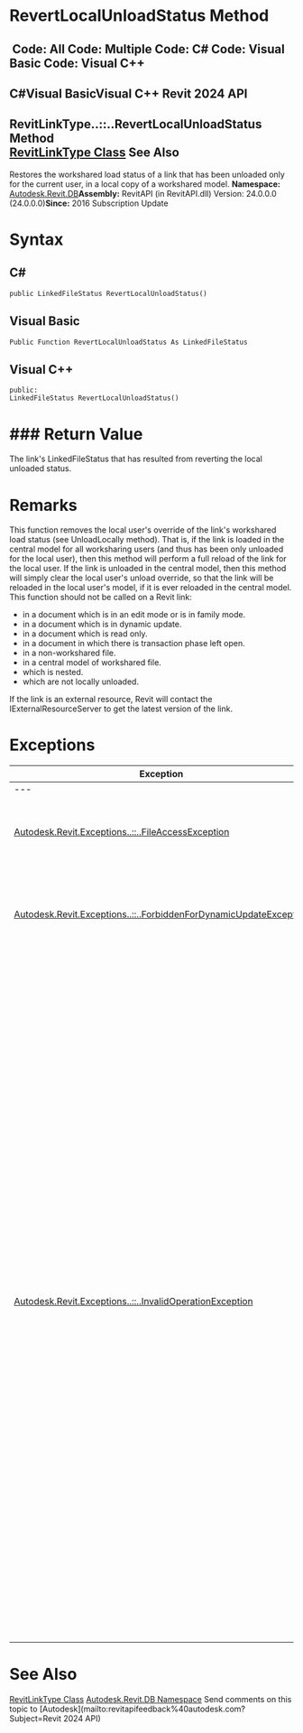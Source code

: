 # RevertLocalUnloadStatus Method

﻿
 Code: All Code: Multiple Code: C# Code: Visual Basic Code: Visual C++   
---  
C#Visual BasicVisual C++
Revit 2024 API  
---  
RevitLinkType..::..RevertLocalUnloadStatus Method   
[RevitLinkType Class](2204a5ab-6476-df41-116d-23dbe3cb5407.md "RevitLinkType Class") See Also  
---  
Restores the workshared load status of a link that has been unloaded only for the current user, in a local copy of a workshared model. 
**Namespace:** [Autodesk.Revit.DB](87546ba7-461b-c646-cbb1-2cb8f5bff8b2.md "Autodesk.Revit.DB Namespace")**Assembly:** RevitAPI (in RevitAPI.dll) Version: 24.0.0.0 (24.0.0.0)**Since:** 2016 Subscription Update 
# Syntax
C#  
---  
```text
public LinkedFileStatus RevertLocalUnloadStatus()
```
  
Visual Basic  
---  
```text
Public Function RevertLocalUnloadStatus As LinkedFileStatus
```
  
Visual C++  
---  
```text
public:
LinkedFileStatus RevertLocalUnloadStatus()
```
  
# ### Return Value
The link's LinkedFileStatus that has resulted from reverting the local unloaded status. 
# Remarks
This function removes the local user's override of the link's workshared load status (see UnloadLocally method). That is, if the link is loaded in the central model for all worksharing users (and thus has been only unloaded for the local user), then this method will perform a full reload of the link for the local user. If the link is unloaded in the central model, then this method will simply clear the local user's unload override, so that the link will be reloaded in the local user's model, if it is ever reloaded in the central model.
This function should not be called on a Revit link: 
  * in a document which is in an edit mode or is in family mode.
  * in a document which is in dynamic update.
  * in a document which is read only.
  * in a document in which there is transaction phase left open.
  * in a non-workshared file.
  * in a central model of workshared file.
  * which is nested.
  * which are not locally unloaded.

If the link is an external resource, Revit will contact the IExternalResourceServer to get the latest version of the link.
# Exceptions
| Exception | Condition |
| --- | --- |
| --- | --- |
| [Autodesk.Revit.Exceptions..::..FileAccessException](187d56d7-0b37-699f-2abd-6ddebfa93f1e.md "FileAccessException Class") | The model cannot be accessed due to lack of access privileges. |
| [Autodesk.Revit.Exceptions..::..ForbiddenForDynamicUpdateException](c5b911f6-1e8f-2cd4-6965-286f41221fe0.md "ForbiddenForDynamicUpdateException Class") | The element "this RevitLinkType" is in a ducument which is in dynamic update. |
| [Autodesk.Revit.Exceptions..::..InvalidOperationException](9e715f03-3884-e539-4dd6-8d7545733adc.md "InvalidOperationException Class") | The element "this RevitLinkType" is in a family document or a document in in-place edit mode. -or- The element "this RevitLinkType" is in a document which is in an edit mode or is in family mode. -or- The element "this RevitLinkType" is in a read-only document. -or- This functionality is not available in Revit LT. -or- The element "this RevitLinkType" is in non-workshared document. -or- The element "this RevitLinkType" is not in a local model: the model is not workshared or it is central. -or- This RevitLinkType is not a top-level link. -or- The link is not locally unloaded. -or- There is a transaction phase left open (such as a transaction, sub-transaction of transaction group) at the time of invoking this method. |

# See Also
[RevitLinkType Class](2204a5ab-6476-df41-116d-23dbe3cb5407.md "RevitLinkType Class")
[Autodesk.Revit.DB Namespace](87546ba7-461b-c646-cbb1-2cb8f5bff8b2.md "Autodesk.Revit.DB Namespace")
Send comments on this topic to [Autodesk](mailto:revitapifeedback%40autodesk.com?Subject=Revit 2024 API)